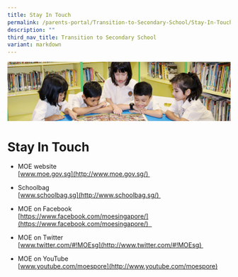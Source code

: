 ```yaml
---
title: Stay In Touch
permalink: /parents-portal/Transition-to-Secondary-School/Stay-In-Touch/
description: ""
third_nav_title: Transition to Secondary School
variant: markdown
---
```

![](/images/banner.gif)

  
  
# Stay In Touch

*   MOE website   
    [www.moe.gov.sg](http://www.moe.gov.sg/) 


*   Schoolbag   
    [www.schoolbag.sg](http://www.schoolbag.sg/) 

  

*   MOE on Facebook   
    [https://www.facebook.com/moesingapore/](https://www.facebook.com/moesingapore/)  

  

*   MOE on Twitter   
    [www.twitter.com/#!MOEsg](http://www.twitter.com/#!MOEsg) 

  

*   MOE on YouTube   
    [www.youtube.com/moespore](http://www.youtube.com/moespore)